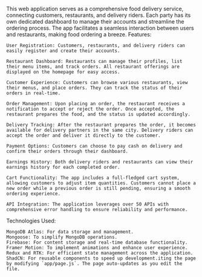 This web application serves as a comprehensive food delivery service, connecting customers, restaurants, and delivery riders. Each party has its own dedicated dashboard to manage their accounts and streamline the ordering process. The app facilitates a seamless interaction between users and restaurants, making food ordering a breeze.
Features:

    User Registration: Customers, restaurants, and delivery riders can easily register and create their accounts.

    Restaurant Dashboard: Restaurants can manage their profiles, list their menu items, and track orders. All restaurant offerings are displayed on the homepage for easy access.

    Customer Experience: Customers can browse various restaurants, view their menus, and place orders. They can track the status of their orders in real-time.

    Order Management: Upon placing an order, the restaurant receives a notification to accept or reject the order. Once accepted, the restaurant prepares the food, and the status is updated accordingly.

    Delivery Tracking: After the restaurant prepares the order, it becomes available for delivery partners in the same city. Delivery riders can accept the order and deliver it directly to the customer.

    Payment Options: Customers can choose to pay cash on delivery and confirm their orders through their dashboard.

    Earnings History: Both delivery riders and restaurants can view their earnings history for each completed order.

    Cart Functionality: The app includes a full-fledged cart system, allowing customers to adjust item quantities. Customers cannot place a new order while a previous order is still pending, ensuring a smooth ordering experience.

    API Integration: The application leverages over 50 APIs with comprehensive error handling to ensure reliability and performance.

Technologies Used:

    MongoDB Atlas: For data storage and management.
    Mongoose: To simplify MongoDB operations.
    Firebase: For content storage and real-time database functionality.
    Framer Motion: To implement animations and enhance user experience.
    Redux and RTK: For efficient state management across the application.
    ShadCN: For reusable components to speed up development.iting the page by modifying `app/page.js`. The page auto-updates as you edit the file.
